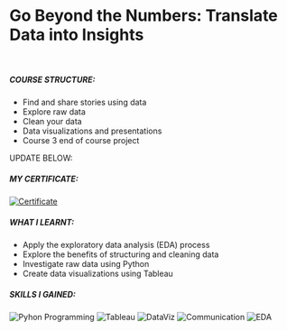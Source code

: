 # Go Beyond the Numbers: Translate Data into Insights  <br><br/>

##### COURSE STRUCTURE: 

- Find and share stories using data
- Explore raw data
- Clean your data
- Data visualizations and presentations
- Course 3 end of course project


UPDATE BELOW:
##### MY CERTIFICATE:

[![Certificate](https://img.shields.io/badge/-Certificate-1ca0f1?style=plastic&labelColor=1ca0f1&logo=Coursera&logoColor=white&link=https://coursera.org/share/5adefe5d69a6556ab5f791629cb2048b)](https://coursera.org/share/5adefe5d69a6556ab5f791629cb2048b)

##### WHAT I LEARNT:

- Apply the exploratory data analysis (EDA) process
- Explore the benefits of structuring and cleaning data
- Investigate raw data using Python
- Create data visualizations using Tableau  

##### SKILLS I GAINED: 

![Pyhon Programming](https://img.shields.io/badge/code-Python_Programming-1ca0f?style=plastic&labelColor=1ca0f1&logoColor=white) 
![Tableau](https://img.shields.io/badge/DataViz-Tableu_Software-1ca0f?style=plastic&labelColor=1ca0f1&logoColor=white) 
![DataViz](https://img.shields.io/badge/DataViz-Data_Visualization-1ca0f?style=plastic&labelColor=1ca0f1&logoColor=white) 
![Communication](https://img.shields.io/badge/communication-Effective_Communication-1ca0f?style=plastic&labelColor=1ca0f1&logoColor=white) 
![EDA](https://img.shields.io/badge/data-Exploratory_Data_Analysis-1ca0f?style=plastic&labelColor=1ca0f1&logoColor=white) 
